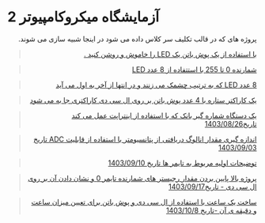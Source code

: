 # آزمایشگاه میکروکامپیوتر 2
<div dir="rtl">
پروژه های که در قالب تکلیف سر کلاس داده  می شود در اینجا شبیه سازی می شوند.

> [با استفاده از یک پوش باتن یک LED را خاموش و روشن کنید .](./LED_Button_toggle/)

> [شمارنده 0 تا 255 با استتفاده از 8 عدد LED ](./8LED/)

> [8 عدد LED که به ترتیب چشمک می زنند و در انتها از آخر به اول می آید](./8LED_toggle/)

>  [یک کاراکتر ستاره با 4 عدد پوش باتن بر روی ال سی دی کاراکتری جا به می شود](./lcd) 

> [یک دستگاه شماره گیر بانک که با استفاده از اینتراپت عمل می کند تاریخ1403/08/26](./lcd_interupts/)

> [ اندازه گیری مقدار انالوگ دریافتی از پتانسیومتر با استفاده از قابلیت ADC تاریخ 1403/09/03](./adc/)

> [توضیحات  اولیه مربوط به تایمر ها تاریخ 1403/09/10](./Timer/)

> [پروژه بالا پایین بردن مقدار رجیستر های شمارنده تایمر 0 و نشان دادن آن بر روی ال سی دی - تاریخ1403/09/17](./Timer_lcd/)

> [ساخت یک ساعت با استفاده از ال سی دی و پوش باتن برای تعیین میزان ساعت و دقیقه ی آن -تاریخ 1403/10/8  ](./Clock/)
</div>